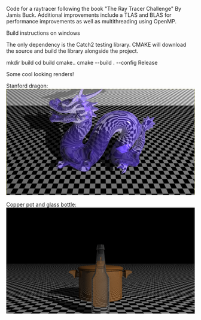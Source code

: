 Code for a raytracer following the book "The Ray Tracer Challenge" By Jamis Buck. Additional improvements include a TLAS and BLAS for performance improvements as well as multithreading using OpenMP.  

Build instructions on windows

The only dependency is the Catch2 testing library. CMAKE will download the source and build the library alongside the project. 

mkdir build 
cd build 
cmake..
cmake --build . --config Release

Some cool looking renders!

Stanford dragon: 
![alt text](renders/dragon.png "Glass bottle and copper pot")

Copper pot and glass bottle: 
![alt text](renders/glass_bottle_pot.png "Glass bottle and copper pot")
